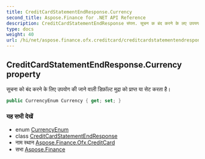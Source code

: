 ```yaml
---
title: CreditCardStatementEndResponse.Currency
second_title: Aspose.Finance for .NET API Reference
description: CreditCardStatementEndResponse संपत्त. सूचन क बंद करने के लए उपयग क जने वल डफ़ल्ट मुद्र क प्रप्त य सेट करत है
type: docs
weight: 40
url: /hi/net/aspose.finance.ofx.creditcard/creditcardstatementendresponse/currency/
---
```

## CreditCardStatementEndResponse.Currency property

सूचना को बंद करने के लिए उपयोग की जाने वाली डिफ़ॉल्ट मुद्रा को प्राप्त या सेट करता है।

```csharp
public CurrencyEnum Currency { get; set; }
```

### यह सभी देखें

* enum [CurrencyEnum](../../../aspose.finance.ofx/currencyenum/)
* class [CreditCardStatementEndResponse](../)
* नाम स्थान [Aspose.Finance.Ofx.CreditCard](../../creditcardstatementendresponse/)
* सभा [Aspose.Finance](../../../)


